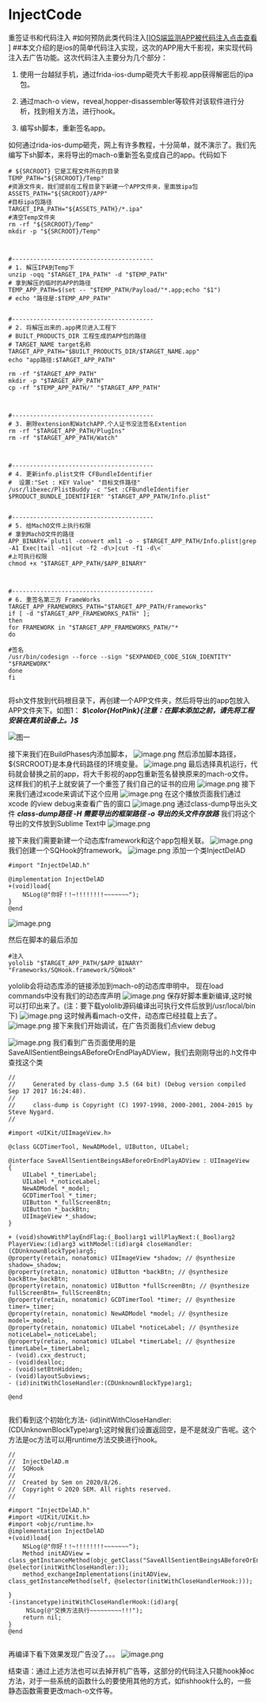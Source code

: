 # InjectCode
重签证书和代码注入
#如何预防此类代码注入[[IOS端监测APP被代码注入点击查看](https://www.jianshu.com/p/d7f29e912058)
]
##本文介绍的是ios的简单代码注入实现，这次的APP用大千影视，来实现代码注入去广告功能。这次代码注入主要分为几个部分：
1. 使用一台越狱手机，通过frida-ios-dump砸壳大千影视.app获得解密后的ipa包。

2. 通过mach-o view，reveal,hopper-disassembler等软件对该软件进行分析，找到相关方法，进行hook。

3. 编写sh脚本，重新签名app。

如何通过rida-ios-dump砸壳，网上有许多教程，十分简单，就不演示了。我们先编写下sh脚本，来将导出的mach-o重新签名变成自己的app。代码如下
```
# ${SRCROOT} 它是工程文件所在的目录
TEMP_PATH="${SRCROOT}/Temp"
#资源文件夹，我们提前在工程目录下新建一个APP文件夹，里面放ipa包
ASSETS_PATH="${SRCROOT}/APP"
#目标ipa包路径
TARGET_IPA_PATH="${ASSETS_PATH}/*.ipa"
#清空Temp文件夹
rm -rf "${SRCROOT}/Temp"
mkdir -p "${SRCROOT}/Temp"



#----------------------------------------
# 1. 解压IPA到Temp下
unzip -oqq "$TARGET_IPA_PATH" -d "$TEMP_PATH"
# 拿到解压的临时的APP的路径
TEMP_APP_PATH=$(set -- "$TEMP_PATH/Payload/"*.app;echo "$1")
# echo "路径是:$TEMP_APP_PATH"


#----------------------------------------
# 2. 将解压出来的.app拷贝进入工程下
# BUILT_PRODUCTS_DIR 工程生成的APP包的路径
# TARGET_NAME target名称
TARGET_APP_PATH="$BUILT_PRODUCTS_DIR/$TARGET_NAME.app"
echo "app路径:$TARGET_APP_PATH"

rm -rf "$TARGET_APP_PATH"
mkdir -p "$TARGET_APP_PATH"
cp -rf "$TEMP_APP_PATH/" "$TARGET_APP_PATH"



#----------------------------------------
# 3. 删除extension和WatchAPP.个人证书没法签名Extention
rm -rf "$TARGET_APP_PATH/PlugIns"
rm -rf "$TARGET_APP_PATH/Watch"



#----------------------------------------
# 4. 更新info.plist文件 CFBundleIdentifier
#  设置:"Set : KEY Value" "目标文件路径"
/usr/libexec/PlistBuddy -c "Set :CFBundleIdentifier $PRODUCT_BUNDLE_IDENTIFIER" "$TARGET_APP_PATH/Info.plist"


#----------------------------------------
# 5. 给MachO文件上执行权限
# 拿到MachO文件的路径
APP_BINARY=`plutil -convert xml1 -o - $TARGET_APP_PATH/Info.plist|grep -A1 Exec|tail -n1|cut -f2 -d\>|cut -f1 -d\<`
#上可执行权限
chmod +x "$TARGET_APP_PATH/$APP_BINARY"



#----------------------------------------
# 6. 重签名第三方 FrameWorks
TARGET_APP_FRAMEWORKS_PATH="$TARGET_APP_PATH/Frameworks"
if [ -d "$TARGET_APP_FRAMEWORKS_PATH" ];
then
for FRAMEWORK in "$TARGET_APP_FRAMEWORKS_PATH/"*
do

#签名
/usr/bin/codesign --force --sign "$EXPANDED_CODE_SIGN_IDENTITY" "$FRAMEWORK"
done
fi


```
将sh文件放到代码根目录下，再创建一个APP文件夹，然后将导出的app包放入APP文件夹下。如图1：
***$\color{HotPink}{注意：在脚本添加之前，请先将工程安装在真机设备上。}$***


![图一](https://upload-images.jianshu.io/upload_images/13002035-19b373d6c11688c2.png?imageMogr2/auto-orient/strip%7CimageView2/2/w/1240)


接下来我们在BuildPhases内添加脚本，
![image.png](https://upload-images.jianshu.io/upload_images/13002035-8423240847aea044.png?imageMogr2/auto-orient/strip%7CimageView2/2/w/1240)
然后添加脚本路径，${SRCROOT}是本身代码路径的环境变量。
![image.png](https://upload-images.jianshu.io/upload_images/13002035-158634f2926435e3.png?imageMogr2/auto-orient/strip%7CimageView2/2/w/1240)
最后选择真机运行，代码就会替换之前的app，将大千影视的app包重新签名替换原来的mach-o文件。这样我们的机子上就安装了一个重签了我们自己的证书的应用
![image.png](https://upload-images.jianshu.io/upload_images/13002035-4a294efadec79052.png?imageMogr2/auto-orient/strip%7CimageView2/2/w/1240)
接下来我们通过xcode来调试下这个应用
![image.png](https://upload-images.jianshu.io/upload_images/13002035-a6158d2f56109974.png?imageMogr2/auto-orient/strip%7CimageView2/2/w/1240)
在这个播放页面我们通过xcode 的view debug来查看广告的窗口
![image.png](https://upload-images.jianshu.io/upload_images/13002035-4e26abde0abeca29.png?imageMogr2/auto-orient/strip%7CimageView2/2/w/1240)
通过class-dump导出头文件
***class-dump路径 -H 需要导出的框架路径 -o 导出的头文件存放路***
我们将这个导出的文件放到Sublime Text中
![image.png](https://upload-images.jianshu.io/upload_images/13002035-9a97fccf917844ce.png?imageMogr2/auto-orient/strip%7CimageView2/2/w/1240)

接下来我们需要新建一个动态库framework和这个app包相关联。
![image.png](https://upload-images.jianshu.io/upload_images/13002035-74c16c0b2c70d079.png?imageMogr2/auto-orient/strip%7CimageView2/2/w/1240)
我们创建一个SQHook的framework。
![image.png](https://upload-images.jianshu.io/upload_images/13002035-819820f6bd613661.png?imageMogr2/auto-orient/strip%7CimageView2/2/w/1240)
添加一个类InjectDelAD 
```
#import "InjectDelAD.h"

@implementation InjectDelAD
+(void)load{
    NSLog(@"你好！!~!!!!!!!!~~~~~~~");
}
@end

```
![image.png](https://upload-images.jianshu.io/upload_images/13002035-1f38d85bed6dc9c2.png?imageMogr2/auto-orient/strip%7CimageView2/2/w/1240)

然后在脚本的最后添加
```
#注入
yololib "$TARGET_APP_PATH/$APP_BINARY" "Frameworks/SQHook.framework/SQHook"
```
yololib会将动态库添的链接添加到mach-o的动态库申明中。
现在load commands中没有我们的动态库声明
![image.png](https://upload-images.jianshu.io/upload_images/13002035-76f9ea309eb37ad1.png?imageMogr2/auto-orient/strip%7CimageView2/2/w/1240)
保存好脚本重新编译,这时候可以打印出来了。(注：要下载yololib源码编译出可执行文件后放到/usr/local/bin下)
![image.png](https://upload-images.jianshu.io/upload_images/13002035-fffa08f3c4abc8e4.png?imageMogr2/auto-orient/strip%7CimageView2/2/w/1240)
这时候再看mach-o文件，动态库已经挂载上去了。
![image.png](https://upload-images.jianshu.io/upload_images/13002035-fca616413ffb3b97.png?imageMogr2/auto-orient/strip%7CimageView2/2/w/1240)
接下来我们开始调试，在广告页面我们点view debug

![image.png](https://upload-images.jianshu.io/upload_images/13002035-30d072dbe8e83619.png?imageMogr2/auto-orient/strip%7CimageView2/2/w/1240)
我们看到广告页面使用的是SaveAllSentientBeingsABeforeOrEndPlayADView，我们去刚刚导出的.h文件中查找这个类
```
//
//     Generated by class-dump 3.5 (64 bit) (Debug version compiled Sep 17 2017 16:24:48).
//
//     class-dump is Copyright (C) 1997-1998, 2000-2001, 2004-2015 by Steve Nygard.
//

#import <UIKit/UIImageView.h>

@class GCDTimerTool, NewADModel, UIButton, UILabel;

@interface SaveAllSentientBeingsABeforeOrEndPlayADView : UIImageView
{
    UILabel *_timerLabel;
    UILabel *_noticeLabel;
    NewADModel *_model;
    GCDTimerTool *_timer;
    UIButton *_fullScreenBtn;
    UIButton *_backBtn;
    UIImageView *_shadow;
}

+ (void)showWithPlayEndFlag:(_Bool)arg1 willPlayNext:(_Bool)arg2 PlayerView:(id)arg3 withModel:(id)arg4 closeHandler:(CDUnknownBlockType)arg5;
@property(retain, nonatomic) UIImageView *shadow; // @synthesize shadow=_shadow;
@property(retain, nonatomic) UIButton *backBtn; // @synthesize backBtn=_backBtn;
@property(retain, nonatomic) UIButton *fullScreenBtn; // @synthesize fullScreenBtn=_fullScreenBtn;
@property(retain, nonatomic) GCDTimerTool *timer; // @synthesize timer=_timer;
@property(retain, nonatomic) NewADModel *model; // @synthesize model=_model;
@property(retain, nonatomic) UILabel *noticeLabel; // @synthesize noticeLabel=_noticeLabel;
@property(retain, nonatomic) UILabel *timerLabel; // @synthesize timerLabel=_timerLabel;
- (void).cxx_destruct;
- (void)dealloc;
- (void)setBtnHidden;
- (void)layoutSubviews;
- (id)initWithCloseHandler:(CDUnknownBlockType)arg1;

@end


```
我们看到这个初始化方法- (id)initWithCloseHandler:(CDUnknownBlockType)arg1;这时候我们设置返回空，是不是就没广告呢。这个方法是oc方法可以用runtime方法交换进行hook。
```
//
//  InjectDelAD.m
//  SQHook
//
//  Created by Sem on 2020/8/26.
//  Copyright © 2020 SEM. All rights reserved.
//

#import "InjectDelAD.h"
#import <UIKit/UIKit.h>
#import <objc/runtime.h>
@implementation InjectDelAD
+(void)load{
    NSLog(@"你好！!~!!!!!!!!~~~~~~~");
    Method initADView = class_getInstanceMethod(objc_getClass("SaveAllSentientBeingsABeforeOrEndPlayADView"), @selector(initWithCloseHandler:));
    method_exchangeImplementations(initADView, class_getInstanceMethod(self, @selector(initWithCloseHandlerHook:)));
    
}
-(instancetype)initWithCloseHandlerHook:(id)arg{
     NSLog(@"交换方法执行~~~~~~~~~!!!");
    return nil;
}
@end


```
再编译下看下效果发现广告没了。。。
![image.png](https://upload-images.jianshu.io/upload_images/13002035-381ce77b9f2dd222.png?imageMogr2/auto-orient/strip%7CimageView2/2/w/1240)

结束语：通过上述方法也可以去掉开机广告等，这部分的代码注入只能hook掉oc方法，对于一些系统的函数什么的要使用其他的方式，如fishhook什么的，一些静态函数需要更改mach-o文件等。
